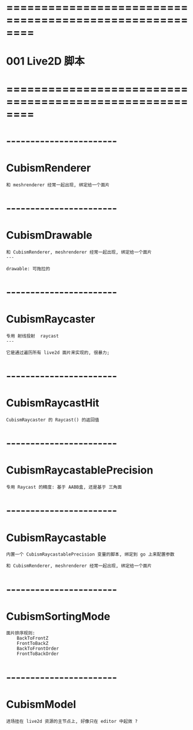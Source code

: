 # ======================================================== #
#          001  Live2D  脚本
# ======================================================== #






# -----------------------
#  CubismRenderer

    和 meshrenderer 经常一起出现, 绑定给一个面片



# -----------------------
# CubismDrawable

    和 CubismRenderer, meshrenderer 经常一起出现, 绑定给一个面片
    ---

    drawable: 可拖拉的



# -----------------------
#  CubismRaycaster
    专用 射线投射  raycast
    ---

    它是通过遍历所有 live2d 面片来实现的, 很暴力;







# -----------------------
# CubismRaycastHit
    CubismRaycaster 的 Raycast() 的返回值



# -----------------------
# CubismRaycastablePrecision

    专用 Raycast 的精度: 基于 AABB盒, 还是基于 三角面


# -----------------------
# CubismRaycastable
    内置一个 CubismRaycastablePrecision 变量的脚本, 绑定到 go 上来配置参数

    和 CubismRenderer, meshrenderer 经常一起出现, 绑定给一个面片




# -----------------------
# CubismSortingMode

    面片排序规则:   
        BackToFrontZ
        FrontToBackZ
        BackToFrontOrder
        FrontToBackOrder



# -----------------------
# CubismModel
    进场挂在 live2d 资源的主节点上, 好像只在 editor 中起效 ?






























